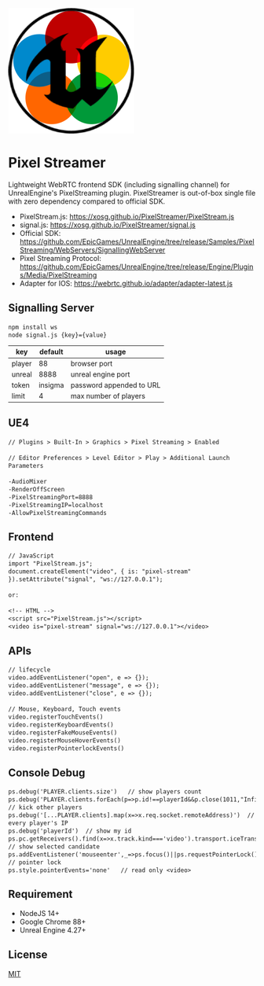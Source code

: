 ![](logo.png)

# Pixel Streamer

Lightweight WebRTC frontend SDK (including signalling channel) for UnrealEngine's PixelStreaming plugin. PixelStreamer is out-of-box single file with zero dependency compared to official SDK.

- PixelStream.js: https://xosg.github.io/PixelStreamer/PixelStream.js
- signal.js: https://xosg.github.io/PixelStreamer/signal.js
- Official SDK: https://github.com/EpicGames/UnrealEngine/tree/release/Samples/PixelStreaming/WebServers/SignallingWebServer
- Pixel Streaming Protocol: https://github.com/EpicGames/UnrealEngine/tree/release/Engine/Plugins/Media/PixelStreaming
- Adapter for IOS: https://webrtc.github.io/adapter/adapter-latest.js

## Signalling Server

```
npm install ws
node signal.js {key}={value}
```

| key    | default | usage                    |
| ------ | ------- | ------------------------ |
| player | 88      | browser port             |
| unreal | 8888    | unreal engine port       |
| token  | insigma | password appended to URL |
| limit  | 4       | max number of players    |

## UE4

```
// Plugins > Built-In > Graphics > Pixel Streaming > Enabled

// Editor Preferences > Level Editor > Play > Additional Launch Parameters

-AudioMixer
-RenderOffScreen
-PixelStreamingPort=8888
-PixelStreamingIP=localhost
-AllowPixelStreamingCommands
```

## Frontend

```
// JavaScript
import "PixelStream.js";
document.createElement("video", { is: "pixel-stream" }).setAttribute("signal", "ws://127.0.0.1");

or:

<!-- HTML -->
<script src="PixelStream.js"></script>
<video is="pixel-stream" signal="ws://127.0.0.1"></video>
```

## APIs

```
// lifecycle
video.addEventListener("open", e => {});
video.addEventListener("message", e => {});
video.addEventListener("close", e => {});

// Mouse, Keyboard, Touch events
video.registerTouchEvents()
video.registerKeyboardEvents()
video.registerFakeMouseEvents()
video.registerMouseHoverEvents()
video.registerPointerlockEvents()
```

## Console Debug

```
ps.debug('PLAYER.clients.size')   // show players count
ps.debug('PLAYER.clients.forEach(p=>p.id!==playerId&&p.close(1011,"Infinity"));limit=1;')  // kick other players
ps.debug('[...PLAYER.clients].map(x=>x.req.socket.remoteAddress)')  // every player's IP
ps.debug('playerId')  // show my id
ps.pc.getReceivers().find(x=>x.track.kind==='video').transport.iceTransport.getSelectedCandidatePair().remote    // show selected candidate
ps.addEventListener('mouseenter',_=>ps.focus()||ps.requestPointerLock())    // pointer lock
ps.style.pointerEvents='none'   // read only <video>
```

## Requirement

- NodeJS 14+
- Google Chrome 88+
- Unreal Engine 4.27+

## License

[MIT](./LICENSE)

